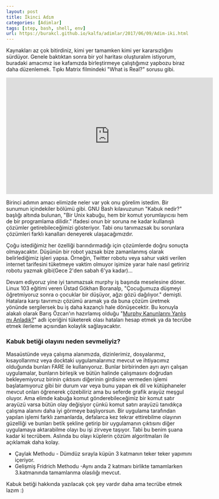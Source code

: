 ```yaml
---
layout: post
title: İkinci Adım
categories: [Adimlar]
tags: [step, bash, shell, env]
url: https://burakcl.github.io/kalfa/adimlar/2017/06/09/Adim-iki.html
---
```

Kaynakları az çok bitirdiniz, kimi yer tamamken kimi yer kararsızlığını sürdüyor. Genele baktıktan sonra bir yol haritası oluşturalım istiyorum, buradaki amacımız ise kafamızda birleştirmeye çalıştığımız yapbozu biraz daha düzenlemek. Tıpkı Matrix filmindeki "What is Real?" sorusu gibi.

<center><iframe width="560" height="315" src="https://www.youtube.com/embed/VVro5wxqh4U" frameborder="0" allowfullscreen></iframe></center>

Birinci adımın amacı elimizde neler var yok onu görelim istedim. Bir sunumun içindekiler bölümü gibi. GNU Bash kılavuzunun "Kabuk nedir?" başlığı altında bulunan, "Bir Unix kabuğu, hem bir komut yorumlayıcısı hem de bir programlama dilidir." ifadesi onun bir soruna ne kadar kullanışlı çözümler getirebileceğimizi gösteriyor. Tabi onu tanımazsak bu sorunlara çözümleri farklı kanalları deneyerek ulaşacağımızdır.

Çoğu istediğimiz her özelliği barındırmadığı için çözümlerde doğru sonuçta olmayacaktır. Düşünün bir robot yazsak bize zamanlanmış olarak belirlediğimiz işleri yapsa. Örneğin, Twitter robotu veya sahur vakti verilen internet tarifesini tüketmeye vaktim olmuyor işimize yarar hale nasıl getiririz robotu yazmak gibi(Gece 2'den sabah 6'ya kadar)...

Devam ediyoruz yine iyi tanımazsak murphy iş başında meselesine döner. Linux 103 eğitimi veren Üstad Gökhan Boranalp, "Çocuğumuza düşmeyi öğretmiyoruz sonra o çocuklar bir düşüyor, ağzı gözü dağılıyor." demişti. Hatalara karşı tavrımızı çözümü aramak ya da buna çözüm üretmek yönünde sergilersek bu iş daha kazançlı hale dönüşecektir. Bu konuyla alakalı olarak Barış Özcan'ın hazırlamış olduğu "[Murphy Kanunlarını Yanlış mı Anladık?](https://www.youtube.com/watch?v=-ykpyhb_QPo)" adlı içeriğini tüketerek olası hataları hesap etmek ya da tecrübe etmek ilerleme açısından kolaylık sağlayacaktır.

### Kabuk betiği olayını neden sevmeliyiz?
Masaüstünde veya çalışma alanımızda, dizinlerimiz, dosyalarımız, kısayollarımız veya docktaki uygulamalarımız mevcut ve ihtiyacımız olduğunda bunları FARE ile kullanıyoruz. Bunlar birbirinden ayrı ayrı çalışan uygulamalar, bunların birleşik ve bütün halinde çalışmasını doğrudan bekleyemiyoruz birinin çıktısını diğerinin girdisine vermeden işlemi başlatamıyoruz gibi bir durum var veya bunu yapan ek dil ve kütüphaneler mevcut onları öğrenerek çözebiliriz ama bu seferde grafik arayüz meşgul oluyor. Ama elimde kabuğa komut gönderebileceğimiz bir komut satır arayüzü varsa bütün olay değişiyor çünkü komut satırı arayüzü tanıdıkça çalışma alanını daha iyi görmeye başlıyorsun. Bir uygulama tarafından yapılan işlemi farklı zamanlarda, defalarca kez tekrar ettirebilme olayının güzelliği ve bunları betik şekline getirip bir uygulamanın çıktısını diğer uygulamaya aktarabilme olayı bu işi zirveye taşıyor. Tabi bu benim şuana kadar ki tecrübem. Aslında bu olayı küplerin çözüm algoritmaları ile açıklamak daha kolay.
* Çaylak Methodu - Dümdüz sırayla küpün 3 katmanın teker teker yapımını içeriyor.
* Gelişmiş Fridrich Methodu -Aynı anda 2 katmanı birlikte tamamlarken 3.katmanında tamamlanma olasılığı mevcut.

Kabuk betiği hakkında yazılacak çok şey vardır daha ama tecrübe etmek lazım :)
